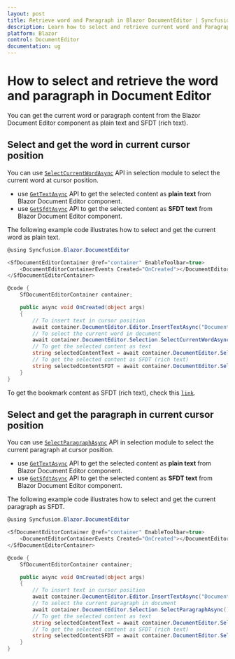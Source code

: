 ```yaml
---
layout: post
title: Retrieve word and Paragraph in Blazor DocumentEditor | Syncfusion
description: Learn how to select and retrieve current word and Paragraph in the Syncfusion Blazor Document Editor component and much more.
platform: Blazor
control: DocumentEditor
documentation: ug
---
```


# How to select and retrieve the word and paragraph in Document Editor

You can get the current word or paragraph content from the Blazor Document Editor component as plain text and SFDT (rich text).

## Select and get the word in current cursor position

You can use [`SelectCurrentWordAsync`](https://help.syncfusion.com/cr/blazor/Syncfusion.Blazor.DocumentEditor.SelectionModule.html#Syncfusion_Blazor_DocumentEditor_SelectionModule_SelectCurrentWordAsync_System_Boolean_) API in selection module to select the current word at cursor position.
* use [`GetTextAsync`](https://help.syncfusion.com/cr/blazor/Syncfusion.Blazor.DocumentEditor.SelectionModule.html#Syncfusion_Blazor_DocumentEditor_SelectionModule_GetTextAsync) API to get the selected content as **plain text** from Blazor Document Editor component.
* use [`GetSfdtAsync`](https://help.syncfusion.com/cr/blazor/Syncfusion.Blazor.DocumentEditor.SelectionModule.html#Syncfusion_Blazor_DocumentEditor_SelectionModule_GetSfdtAsync) API to get the selected content as **SFDT text** from Blazor Document Editor component.

The following example code illustrates how to select and get the current word as plain text.

```csharp
@using Syncfusion.Blazor.DocumentEditor

<SfDocumentEditorContainer @ref="container" EnableToolbar=true>
    <DocumentEditorContainerEvents Created="OnCreated"></DocumentEditorContainerEvents>
</SfDocumentEditorContainer>

@code {
    SfDocumentEditorContainer container;

    public async void OnCreated(object args)
    {
        // To insert text in cursor position
        await container.DocumentEditor.Editor.InsertTextAsync("Document editor");
        // To select the current word in document
        await container.DocumentEditor.Selection.SelectCurrentWordAsync();
        // To get the selected content as text
        string selectedContentText = await container.DocumentEditor.Selection.GetTextAsync();
        // To get the selected content as SFDT (rich text)
        string selectedContentSFDT = await container.DocumentEditor.Selection.GetSfdtAsync();
    }
}
```

To get the bookmark content as SFDT (rich text), check this [`link`](../../document-editor/how-to/get-the-selected-content/#get-the-selected-content-as-sfdt-rich-text).

## Select and get the paragraph in current cursor position

You can use [`SelectParagraphAsync`](https://help.syncfusion.com/cr/blazor/Syncfusion.Blazor.DocumentEditor.SelectionModule.html#Syncfusion_Blazor_DocumentEditor_SelectionModule_SelectParagraphAsync) API in selection module to select the current paragraph at cursor position.

* use [`GetTextAsync`](https://help.syncfusion.com/cr/blazor/Syncfusion.Blazor.DocumentEditor.SelectionModule.html#Syncfusion_Blazor_DocumentEditor_SelectionModule_GetTextAsync) API to get the selected content as **plain text** from Blazor Document Editor component.
* use [`GetSfdtAsync`](https://help.syncfusion.com/cr/blazor/Syncfusion.Blazor.DocumentEditor.SelectionModule.html#Syncfusion_Blazor_DocumentEditor_SelectionModule_GetSfdtAsync) API to get the selected content as **SFDT text** from Blazor Document Editor component.

The following example code illustrates how to select and get the current paragraph as SFDT.

```csharp
@using Syncfusion.Blazor.DocumentEditor

<SfDocumentEditorContainer @ref="container" EnableToolbar=true>
    <DocumentEditorContainerEvents Created="OnCreated"></DocumentEditorContainerEvents>
</SfDocumentEditorContainer>

@code {
    SfDocumentEditorContainer container;

    public async void OnCreated(object args)
    {
        // To insert text in cursor position
        await container.DocumentEditor.Editor.InsertTextAsync("Document editor");
        // To select the current paragraph in document
        await container.DocumentEditor.Selection.SelectParagraphAsync();
        // To get the selected content as text
        string selectedContentText = await container.DocumentEditor.Selection.GetTextAsync();
        // To get the selected content as SFDT (rich text)
        string selectedContentSFDT = await container.DocumentEditor.Selection.GetSfdtAsync();
    }
}

```
